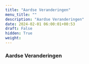 ```yaml
---
title: "Aardse Veranderingen"
menu_title: ""
description: "Aardse Veranderingen"
date: 2024-02-01 06:00:01+00:53
draft: False
hidden: True
weight:
---
```

### Aardse Veranderingen


